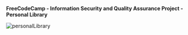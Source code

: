 **FreeCodeCamp - Information Security and Quality Assurance Project - Personal Library**


![personalLibrary](https://user-images.githubusercontent.com/55439246/83590181-800a6b80-a598-11ea-93ec-37335ff8238c.png)
